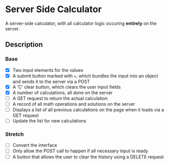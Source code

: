 # Server Side Calculator

A server-side calculator, with all calculator logic occuring **entirely** on the server.

## Description

### Base
- [X] Two input elements for the values
- [X] A submit button marked with `=`, which bundles the input into an object and sends it to the server via a POST
- [X] A 'C' clear button, which clears the user input fields
- [X] A number of calculations, all done on the server
- [ ] A GET request to return the actual calculation
- [ ] A record of all math operations and solutions on the server
- [ ] Displays a list of all previous calculations on the page when it loads via a GET request
- [ ] Update the list for new calculations
### Stretch
- [ ] Convert the interface
- [ ] Only allow the POST call to happen if all necessary input is ready
- [ ] A button that allows the user to clear the history using a DELETE request